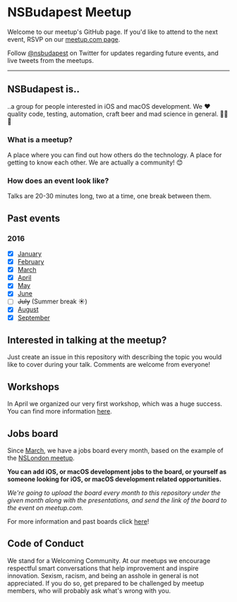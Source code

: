 # NSBudapest Meetup

Welcome to our meetup's GitHub page. If you'd like to attend to the next event, RSVP on our [meetup.com page](http://www.meetup.com/NSBudapest/).

Follow [@nsbudapest](https://twitter.com/nsbudapest) on Twitter for updates regarding future events, and live tweets from the meetups.

----------

## NSBudapest is..

..a group for people interested in iOS and macOS development. We :heart: quality code, testing, automation, craft beer and mad science in general. :rocket::rocket::rocket:

### What is a meetup?

A place where you can find out how others do the technology. A place for getting to know each other. We are actually a community! :blush:

### How does an event look like?

Talks are 20-30 minutes long, two at a time, one break between them.

## Past events

### 2016

- [x] [January](https://github.com/NSBudapest/NSBudapestMeetup/blob/master/presentations/January/January.md)
- [x] [February](https://github.com/NSBudapest/NSBudapestMeetup/blob/master/presentations/February/February.md)
- [x] [March](https://github.com/NSBudapest/NSBudapestMeetup/blob/master/presentations/March/March.md)
- [x] [April](https://github.com/NSBudapest/NSBudapestMeetup/blob/master/presentations/April/April.md)
- [x] [May](https://github.com/NSBudapest/NSBudapestMeetup/blob/master/presentations/May/May.md)
- [x] [June](https://github.com/NSBudapest/NSBudapestMeetup/blob/master/presentations/June/June.md)
- [ ] ~~July~~ (Summer break :sunny:)
- [x] [August](https://github.com/NSBudapest/NSBudapestMeetup/blob/master/presentations/August/August.md)
- [x] [September](https://github.com/NSBudapest/NSBudapestMeetup/blob/master/presentations/September/September.md)

## Interested in talking at the meetup?

Just create an issue in this repository with describing the topic you would like to cover during your talk. Comments are welcome from everyone!

## Workshops

In April we organized our very first workshop, which was a huge success. You can find more information [here](https://github.com/NSBudapest/NSBudapestMeetup/blob/master/workshops/UITesting/UITesting.md).

## Jobs board

Since [March](https://github.com/NSBudapest/NSBudapestMeetup/blob/master/Jobs/2016/March.md), we have a jobs board every month, based on the example of the [NSLondon meetup](http://www.meetup.com/NSLondon/).

**You can add iOS, or macOS development jobs to the board, or yourself as someone looking for iOS, or macOS development related opportunities.**

*We're going to upload the board every month to this repository under the given month along with the presentations, and send the link of the board to the event on meetup.com.*

For more information and past boards click [here](https://github.com/NSBudapest/NSBudapestMeetup/blob/master/Jobs/Jobs.md)!

## Code of Conduct

We stand for a Welcoming Community. At our meetups we encourage respectful smart conversations that help improvement and inspire innovation. Sexism, racism, and being an asshole in general is not appreciated. If you do so, get prepared to be challenged by meetup members, who will probably ask what's wrong with you.

